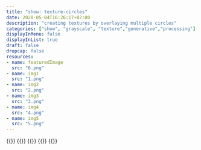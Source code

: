 ```yaml
---
title: "show: texture-circles"
date: 2020-05-04T16:26:17+02:00
description: "creating textures by overlaying multiple circles"
categories: ["show", "grayscale", "texture","generative","processing"]
displayInMenu: false
displayInList: true
draft: false
dropcap: false
resources:
- name: featuredImage
  src: "6.png"
- name: img1
  src: "1.png"
- name: img2
  src: "2.png"
- name: img3
  src: "3.png"
- name: img4
  src: "4.png"
- name: img5
  src: "5.png"
---
```


{{<smallimg src="img5" alt="" smartfloat="left" width="350px">}}
{{<smallimg src="img2" alt="" smartfloat="right" width="350px">}}
{{<smallimg src="img4" alt="" smartfloat="left" width="350px">}}
{{<smallimg src="img3" alt="" smartfloat="right" width="350px">}}
{{<image src="img1" alt="" >}}

